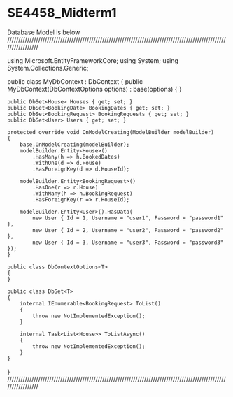 # SE4458_Midterm1

Database Model is below
/////////////////////////////////////////////////////////////////////////////////////////////////////////////////

using Microsoft.EntityFrameworkCore;
using System;
using System.Collections.Generic;

public class MyDbContext : DbContext
{
    public MyDbContext(DbContextOptions<MyDbContext> options) : base(options)
    {
    }

    public DbSet<House> Houses { get; set; }
    public DbSet<BookingDate> BookingDates { get; set; }
    public DbSet<BookingRequest> BookingRequests { get; set; }
    public DbSet<User> Users { get; set; }

    protected override void OnModelCreating(ModelBuilder modelBuilder)
    {
        base.OnModelCreating(modelBuilder);
        modelBuilder.Entity<House>()
            .HasMany(h => h.BookedDates)
            .WithOne(d => d.House)
            .HasForeignKey(d => d.HouseId);

        modelBuilder.Entity<BookingRequest>()
            .HasOne(r => r.House)
            .WithMany(h => h.BookingRequest)
            .HasForeignKey(r => r.HouseId);

        modelBuilder.Entity<User>().HasData(
            new User { Id = 1, Username = "user1", Password = "password1" },
            new User { Id = 2, Username = "user2", Password = "password2" },
            new User { Id = 3, Username = "user3", Password = "password3" });
    }

    public class DbContextOptions<T>
    {
    }

    public class DbSet<T>
    {
        internal IEnumerable<BookingRequest> ToList()
        {
            throw new NotImplementedException();
        }

        internal Task<List<House>> ToListAsync()
        {
            throw new NotImplementedException();
        }
    }
}
/////////////////////////////////////////////////////////////////////////////////////////////////////////////////
